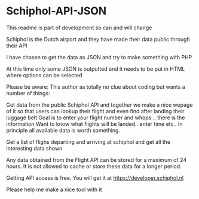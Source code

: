 # Schiphol-API-JSON
This readme is part of development so can and will change

Schiphol is the Dutch airport and they have made their data public through their API

I have chosen to get the data as JSON and try to make something with PHP

At this time only some JSON is outputted and it needs to be put in HTML where options can be selected

Please be aware: This author as totally no clue about coding but wants a number of things:

Get data from the public Schiphol API and together we make a nice wepage of it so that users can lookup their flight and even find
after landing their luggage belt
Goal is to enter your flight number and whops .. there is the information
Want to know what flights will be landed.. enter time etc.. In principle all available data is worth something.

Get a list of flighs departing and arriving at schiphol and get all the interesting data shown

Any data obtained from the Flight API can be stored for a maximum of 24 hours. 
It is not allowed to cache or store these data for a longer period.

Getting API access is free. You will get it at https://developer.schiphol.nl

Please help me make a nice tool with it
